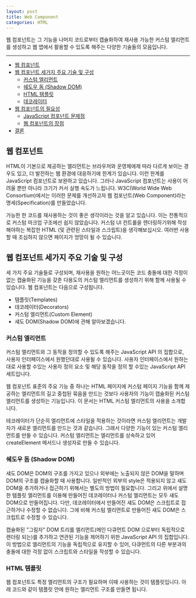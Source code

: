 ```yaml
---
layout: post
title: Web Component
categories: HTML
---
```


웹 컴포넌트는 그 기능을 나머지 코드로부터 캡슐화하여 재사용 가능한 커스텀 엘리먼트를 생성하고 웹 앱에서 활용할 수 있도록 해주는 다양한 기술들의 모음입니다.

<hr >

<!-- vscode-markdown-toc -->

- [웹 컴포넌트](#웹-컴포넌트)
- [웹 컴포넌트 세가지 주요 기술 및 구성](#웹-컴포넌트-세가지-주요-기술-및-구성)
  - [커스텀 엘리먼트](#커스텀-엘리먼트)
  - [쉐도우 돔 (Shadow DOM)](<#쉐도우-돔-(shadow-dom)>)
  - [HTML 템플릿](#html-템플릿)
  - [데코레이터](#데코레이터)
- [웹 컴포넌트의 필요성](#웹-컴포넌트의-필요성)
  - [JavaScript 컴포넌트 문제점](#javascript-컴포넌트-문제점)
  - [웹 컴포넌트의 장점](#웹-컴포넌트의-장점)
- [결론](#결론)

<!-- vscode-markdown-toc-config
	numbering=false
	autoSave=true
	/vscode-markdown-toc-config -->
<!-- /vscode-markdown-toc -->

## <a name='웹-컴포넌트'></a>웹 컴포넌트

HTML이 기본으로 제공하는 엘리먼트는 브라우저와 운영체에제 따라 다르게 보이는 경우도 있고, 더 발전하는 웹 환경에 대응하기에 한계가 있습니다. 이런 한계를 JavaScript 컴포넌트로 보완하고 있습니다. 그러나 JavaScript 컴포넌트는 사용이 어려울 뿐만 아니라 크기가 커서 실행 속도가 느립니다. W3C(World Wide Web Consortium)에서는 이러한 문제를 개선하고자 웹 컴포넌트(Web Component)라는 명세(Specification)를 만들었습니다.

가능한 한 코드를 재사용하는 것이 좋은 생각이라는 것을 알고 있습니다. 이는 전통적으로 커스텀 마크업 구조에선 쉽지 않았습니다. 커스텀 UI 컨트롤을 렌더링하기위해 작성해야하는 복잡한 HTML (및 관련된 스타일과 스크립트)을 생각해보십시오. 여러번 사용할 때 조심하지 않으면 페이지가 엉망이 될 수 있습니다.

## <a name='웹-컴포넌트-세가지-주요-기술-및-구성'></a>웹 컴포넌트 세가지 주요 기술 및 구성

세 가지 주요 기술들로 구성되며, 재사용을 원하는 어느곳이든 코드 충돌에 대한 걱정이 없는 캡슐화된 기능을 갖춘 다용도의 커스텀 엘리먼트를 생성하기 위해 함께 사용될 수 있습니다. 웹 컴포넌트는 다음으로 구성됩니다.

- 템플릿(Templates)
- 데코레이터(Decorators)
- 커스텀 엘리먼트(Custom Element)
- 섀도 DOM(Shadow DOM)에 관해 알아보겠습니다.

### <a name='커스텀-엘리먼트'></a>커스텀 엘리먼트

커스텀 엘리먼트와 그 동작을 정의할 수 있도록 해주는 JavaScript API 의 집합으로, 사용자 인터페이스에서 원했던대로 사용될 수 있습니다. 사용자 인터페이스에서 원하는대로 사용할 수있는 사용자 정의 요소 및 해당 동작을 정의 할 수있는 JavaScript API 세트입니다.

웹 컴포넌트 표준의 주요 기능 중 하나는 HTML 페이지에 커스텀 페이지 기능을 함께 제공하는 엘리먼트의 길고 중첩된 묶음을 만드는 것보다 사용자의 기능이 캡슐화된 커스텀 엘리먼트를 생성하는 기능입니다. 이 문서는 HTML 커스텀 엘리먼트의 사용을 소개합니다.

테코레이터가 단순히 엘리먼트에 스타일을 적용하는 것이라면 커스텀 엘리먼트는 개발자가 새로운 엘리먼트를 만드는 것과 같습니다. 그래서 다양한 기능이 있는 커스텀 엘리먼트를 만들 수 있습니다. 커스텀 엘리먼트는 엘리먼트를 상속하고 있어 createElement 메서드나 생성자로 만들 수 있습니다.

### <a name='쉐도우-돔-(shadow-dom)'></a>쉐도우 돔 (Shadow DOM)

섀도 DOM은 DOM의 구조를 가지고 있으나 외부에는 노출되지 않은 DOM을 말하며 DOM의 구조를 캡슐화할 때 사용합니다. 일반적인 외부의 style은 적용되지 않고 섀도 DOM을 추가하거나 접근하기 위해서는 별도의 방법이 필요합니다. 그리고 위에서 설명한 템플릿 엘리먼트를 이용해 만들어진 데코레이터나 커스텀 엘리먼트는 모두 섀도 DOM으로 만들어집니다. 다만, 데코레이터에서 만들어진 섀도 DOM은 스크립트로 접근하거나 수정할 수 없습니다. 그에 비해 커스텀 엘리먼트로 만들어진 섀도 DOM은 스크립트로 수정할 수 있습니다.

캡슐화된 "그림자" DOM 트리를 엘리먼트(메인 다큐먼트 DOM 으로부터 독립적으로 렌더링 되는)를 추가하고 연관된 기능을 제어하기 위한 JavaScript API 의 집합입니다. 이 방법으로 엘리먼트의 기능을 독립적으로 유지할 수 있어, 다큐먼트의 다른 부분과의 충돌에 대한 걱정 없이 스크립트와 스타일을 작성할 수 있습니다.

### <a name='html-템플릿'></a>HTML 템플릿

웹 컴포넌트도 특정 엘리먼트의 구조가 필요하며 이때 사용하는 것이 템플릿입니다. 아래 코드와 같이 템플릿 안에 원하는 엘리먼트 구조를 만들면 됩니다. <template> 과 <slot> 엘리먼트는 렌더링된 페이지에 나타나지 않는 마크업 템플릿을 작성할 수 있게 해줍니다. 그 후, 커스텀 엘리먼트의 구조를 기반으로 여러번 재사용할 수 있습니다.

### <a name='데코레이터'></a>데코레이터

데코레이터는 엘리먼트를 오버라이드(override)해 엘리먼트를 꾸미는 역할을 합니다. 비교를 하자면 테코레이터는 리모델링이라고 생각하면 되고, 뒤에 설명할 커스텀 엘리먼트는 새로 만드는 것으로 생각하면 됩니다. 템플릿 엘리먼트에 적당한 엘리먼트 구조를 만들고 스타일을 지정한 다음에 <decorator> 태그를 이용하여 만듭니다.

## <a name='웹-컴포넌트의-필요성'></a>웹 컴포넌트의 필요성

웹 컴포넌트가 필요해지기 시작햇습니다. HTML 엘리먼트는 <그림 1>과 같이 같은 요소라도 브라우저와 운영체제에 따라 다르게 보입니다. 이렇게 다르게 보이는 엘리먼트를 브라우저와 운영체제에 상관 없이 같게 보이도록 해 사용자에게 동일한 룩앤드필(look and feel)을 제공할 때 JindoJS Component와 같은 JavaScript 컴포넌트를 사용합니다. 또한, 날이 갈수록 더 미려해지는 웹 환경(Rich Web)에서는 브라우저 자체에서 지원하는 엘리먼트만 사용하기에는 한계가 있습니다. 물론 HTML5에 다양한 input 타입과 새로운 엘리먼트가 추가되었지만 여전히 부족합니다. 이런 문제를 해결하기 위해서도 JavaScript 컴포넌트를 사용합니다.

### <a name='javascript-컴포넌트-문제점'></a>JavaScript 컴포넌트 문제점

첫 번째, 적용이 힘듭니다. JavaScript 컴포넌트를 사용하려면 스크립트 파일과 CSS 파일을 포함하고 특정한 마크업 구조를 사용해야 하는 등 개발자도 사용하기에 힘들어 합니다. 디자이너와 같이 비개발자가 사용하기에는 더욱 힘듭니다.

두 번째, 느립니다. JavaScript 컴포넌트는 상당한 크기의 JavaScript 덩어리라 사용할 때 많은 비용이 발생합니다. 그리고 컴포넌트의 작동 방식이 대부분 로드가 완료된 후에 적용하는 방식이기 때문에 추가로 비용이 발생합니다. 그래서 JavaScript 컴포넌트를 저사양의 기기에서 사용하는 데 제약이 있습니다.

W3C에서는 이러한 이슈를 개선하고자 웹 컴포넌트(Web Component)라는 명세(Specification)를 만들게 됩니다. 웹 컴포넌트는 Internet Explorer에서 지원하던 HTC(HTML Component)와 유사한 방식으로 개발자가 자체적으로 HTML 엘리먼트를 만드는 기술입니다.

### <a name='웹-컴포넌트의-장점'></a>웹 컴포넌트의 장점

웹 컴포넌트의 장점은 JavaScript의 단점을 개선한 것입니다.

- 컴포넌트를 캡슐화(encapsulation)하여 쉽게 적용할 수 있다.
- 네이티브 엘리먼트로 동작하기 때문에 성능이 좋다.

## <a name='결론'></a>결론

웹 컴포넌트는 커스텀 엘리먼트 + 쉐도우 돔입니다.

HTML 엘리먼트는 같은 요소라도 브라우저와 운영체제에 따라 다르게 보인다. 또한 HTML5 이외에도 다양한 엘리먼트가 필요하다.

그래서 JS 컴포넌트를 사용하기도 하지만, 적용이 힘들고 느리다.

웹 컴포넌트는 점점 표준으로 자리잡아가고 있다. IE가 이제 역사속으로 사라질 날이 가까워 옴에 따라(한국은 언제쯤??) 앞으로 점점 웹 컴포넌트의 위상이 높아질 것 같다. 2016년 구글 I/O 발표 처럼 어쩌면 DOM이 가장 지속가능하고 간결한 프레임워크가 아닐까 싶다. 리액트가 됐든, 뷰(vue)가 됐든 각종 웹 프레임워크들은 훌륭한 솔루션임에는 틀림없다. 하지만 앱의 규모가 커지면 커질수록 점점 프레임워크에 의존적인 코드가 양산되고 리소스가 증가한다. 증가된 리소스는 자연스레 사용자에게 전가될 수 밖에 없다. 웹 컴포넌트를 사용하면 이런 리소스는 훨씬 가벼워진다. 그렇다고 당장 웹 컴포넌트로 전환하기에는 해결해야할 문제들이 많다. 하지만 언젠가 브라우저 벤더들이 공통으로 모든 표준을 따라 브라우저를 만들어 낸다면 앞으로는 서드파티 프레임워크에 의존하지 않고 표준 스펙만으로 웹앱을 만들 수 있는 날이 올지도 모르겠다.

---

해당 내용은 다음 글을 참고 하였습니다.

- https://d2.naver.com/helloworld/188655
- https://developer.mozilla.org/ko/docs/Web/Web_Components
